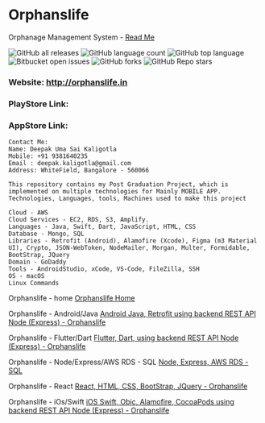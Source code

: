 # Orphanslife

Orphanage Management System -
[Read Me](https://github.com/deepakkaligotla/orphanslife#readme)


![GitHub all releases](https://img.shields.io/github/downloads/deepakkaligotla/orphanslife/total)
![GitHub language count](https://img.shields.io/github/languages/count/deepakkaligotla/orphanslife)
![GitHub top language](https://img.shields.io/github/languages/top/deepakkaligotla/orphanslife?color=yellow)
![Bitbucket open issues](https://img.shields.io/bitbucket/issues/deepakkaligotla/orphanslife)
![GitHub forks](https://img.shields.io/github/forks/deepakkaligotla/orphanslife?style=social)
![GitHub Repo stars](https://img.shields.io/github/stars/deepakkaligotla/orphanslife?style=social)


### Website: http://orphanslife.in
### PlayStore Link: 
### AppStore Link: 

```
Contact Me:
Name: Deepak Uma Sai Kaligotla
Mobile: +91 9381640235
Email : deepak.kaligotla@gmail.com
Address: WhiteField, Bangalore - 560066
```

```
This repository contains my Post Graduation Project, which is implemented on multiple technologies for Mainly MOBILE APP.
Technologies, Languages, tools, Machines used to make this project

Cloud - AWS
Cloud Services - EC2, RDS, S3, Amplify.
Languages - Java, Swift, Dart, JavaScript, HTML, CSS
Database - Mongo, SQL
Libraries - Retrofit (Android), Alamofire (Xcode), Figma (m3 Material UI), Crypto, JSON-WebToken, NodeMailer, Morgan, Multer, Formidable, BootStrap, JQuery
Domain - GoDaddy
Tools - AndroidStudio, xCode, VS-Code, FileZilla, SSH
OS - macOS
Linux Commands
```


Orphanslife -  home
[Orphanslife Home](https://github.com/deepakkaligotla/orphanslife "Orphanslife -  home")

Orphanslife - Android/Java
[Android Java, Retrofit using backend REST API Node (Express) - Orphanslife](https://github.com/deepakkaligotla/orphanslife/tree/main/Android%20Java%20Retrofit%20Node%20Express-%20Orphanslife "Orphanslife - Android/Java")

Orphanslife - Flutter/Dart
[Flutter, Dart, using backend REST API Node (Express) - Orphanslife](https://github.com/deepakkaligotla/orphanslife/tree/main/Flutter%20Dart%20Node%20Express%20-%20Orphanslife "Orphanslife - Flutter/Dart")

Orphanslife - Node/Express/AWS RDS - SQL
[Node, Express, AWS RDS - SQL](https://github.com/deepakkaligotla/orphanslife/tree/main/Node%20Express%20-%20API%20-%20Orphanslife "Orphanslife - Node/Express/AWS RDS - SQL")

Orphanslife - React
[React, HTML, CSS, BootStrap, JQuery - Orphanslife](https://github.com/deepakkaligotla/orphanslife/tree/main/React%20-%20website%20Orphanslife "Orphanslife - React")

Orphanslife - iOs/Swift
[iOS Swift, Objc, Alamofire, CocoaPods using backend REST API Node (Express) - Orphanslife](https://github.com/deepakkaligotla/orphanslife/tree/main/iOS%20Swift%20Alomafire-%20Orphanslife "Orphanslife iOs/Swift")


